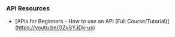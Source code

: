 ### API Resources

* [APIs for Beginners - How to use an API (Full Course/Tutorial)] (https://youtu.be/GZvSYJDk-us) 
